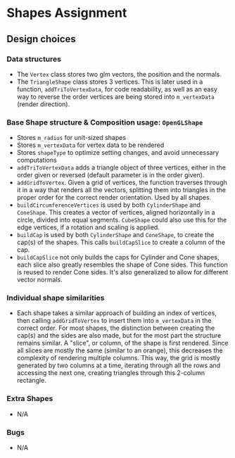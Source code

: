 
# Shapes Assignment

## Design choices

### Data structures
- The `Vertex` class stores two glm vectors, the position and the normals.
- The `TriangleShape` class stores 3 vertices. This is later used in a function, `addTriToVertexData`, for code readability, as well as an easy way to reverse the order vertices are being stored into `m_vertexData` (render direction). 

### Base Shape structure & Composition usage: `OpenGLShape`
- Stores `m_radius` for unit-sized shapes
- Stores `m_vertexData` for vertex data to be rendered
- Stores `shapeType` to optimize setting changes, and avoid unnecessary computations
- `addTriToVertexData` adds a triangle object of three vertices, either in the order given or reversed (default parameter is in the order given). 
- `addGridToVertex`. Given a grid of vertices, the function traverses through it in a way that renders all the vectors, splitting them into triangles in the proper order for the correct render orientation. Used by all shapes.
- `buildCircumferenceVertices` is used by both `CylinderShape` and `ConeShape`. This creates a vector of vertices, aligned horizontally in a circle, divided into equal segments. `CubeShape` could also use this for the edge vertices, if a rotation and scaling is applied. 
- `buildCap` is used by both `CylinderShape` and `ConeShape`, to create the cap(s) of the shapes. This calls `buildCapSlice` to create a column of the cap.
- `buildCapSlice` not only builds the caps for Cylinder and Cone shapes, each slice also greatly resembles the shape of Cone sides. This function is reused to render Cone sides. It's also generalized to allow for different vector normals.

### Individual shape similarities
- Each shape takes a similar approach of building an index of vertices, then calling `addGridToVertex` to insert them into `m_vertexData` in the correct order. For most shapes, the distinction between creating the cap(s) and the sides are also made, but for the most part the structure remains similar. A "slice", or column, of the shape is first rendered. Since all slices are mostly the same (similar to an orange), this decreases the complexity of rendering multiple columns. This way, the grid is mostly generated by two columns at a time, iterating through all the rows and accessing the next one, creating triangles through this 2-column rectangle.

### Extra Shapes
- N/A

### Bugs
- N/A

